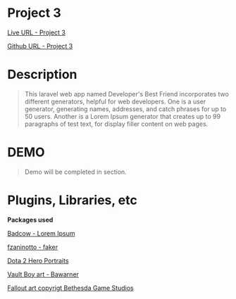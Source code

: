 Project 3
=========


[Live URL - Project 3]

[Github URL - Project 3]

Description
==

> This laravel web app named Developer's Best Friend incorporates two different generators, helpful for web developers.  One is a user generator, generating names, addresses, and catch phrases for up to 50 users.  Another is a Lorem Ipsum generator that creates up to 99 paragraphs of test text, for display filler content on web pages.

DEMO
===
>Demo will be completed in section.

Plugins, Libraries, etc
===
**Packages used**

[Badcow - Lorem Ipsum]

[fzaninotto - faker]

[Dota 2 Hero Portraits]

[Vault Boy art - Bawarner]

[Fallout art copyrigt Bethesda Game Studios]

[Live URL - Project 3]:http://p3.klausholder.me/
[Github URL - Project 3]:https://github.com/KlausRaynor/p3.git/
[Badcow - Lorem Ipsum]:https://packagist.org/packages/badcow/lorem-ipsum/
[fzaninotto - faker]:https://packagist.org/packages/fzaninotto/faker/
[Dota 2 Hero Portraits]:https://www.dota2.com
[Vault Boy art - Bawarner]:http://bawarner.deviantart.com/art/Vault-Boy-vector-183480788/

[Fallout art copyrigt Bethesda Game Studios]:https://fallout.bethsoft.com/eng/home/home.php/